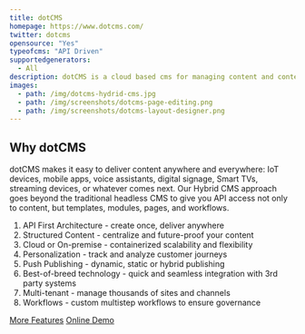 ```yaml
---
title: dotCMS
homepage: https://www.dotcms.com/
twitter: dotcms
opensource: "Yes"
typeofcms: "API Driven"
supportedgenerators:
  - All
description: dotCMS is a cloud based cms for managing content and content-driven web sites and applications.
images:
  - path: /img/dotcms-hydrid-cms.jpg
  - path: /img/screenshots/dotcms-page-editing.png
  - path: /img/screenshots/dotcms-layout-designer.png
---
```

## Why dotCMS
dotCMS makes it easy to deliver content anywhere and everywhere: IoT devices, mobile apps, voice assistants, digital signage, Smart TVs, streaming devices, or whatever comes next. Our Hybrid CMS approach goes beyond the traditional headless CMS to give you API access not only to content, but templates, modules, pages, and workflows.

1. API First Architecture - create once, deliver anywhere
2. Structured Content - centralize and future-proof your content
3. Cloud or On-premise - containerized scalability and flexibility
4. Personalization - track and analyze customer journeys 
5. Push Publishing - dynamic, static or hybrid publishing
6. Best-of-breed technology - quick and seamless integration with 3rd party systems
7. Multi-tenant - manage thousands of sites and channels
8. Workflows - custom multistep workflows to ensure governance

[More Features](https://dotcms.com/product/features/feature-list)
[Online Demo](https://dotcms.com/demo/)